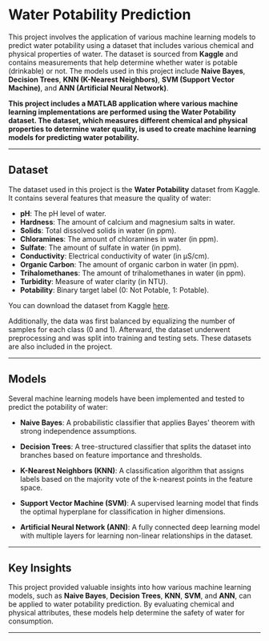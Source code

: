 # Water Potability Prediction

This project involves the application of various machine learning models to predict water potability using a dataset that includes various chemical and physical properties of water. The dataset is sourced from **Kaggle** and contains measurements that help determine whether water is potable (drinkable) or not. The models used in this project include **Naive Bayes**, **Decision Trees**, **KNN (K-Nearest Neighbors)**, **SVM (Support Vector Machine)**, and **ANN (Artificial Neural Network)**.

**This project includes a MATLAB application where various machine learning implementations are performed using the Water Potability dataset. The dataset, which measures different chemical and physical properties to determine water quality, is used to create machine learning models for predicting water potability.**

---

## Dataset

The dataset used in this project is the **Water Potability** dataset from Kaggle. It contains several features that measure the quality of water:

- **pH**: The pH level of water.
- **Hardness**: The amount of calcium and magnesium salts in water.
- **Solids**: Total dissolved solids in water (in ppm).
- **Chloramines**: The amount of chloramines in water (in ppm).
- **Sulfate**: The amount of sulfate in water (in ppm).
- **Conductivity**: Electrical conductivity of water (in μS/cm).
- **Organic Carbon**: The amount of organic carbon in water (in ppm).
- **Trihalomethanes**: The amount of trihalomethanes in water (in ppm).
- **Turbidity**: Measure of water clarity (in NTU).
- **Potability**: Binary target label (0: Not Potable, 1: Potable).

You can download the dataset from Kaggle [here](https://www.kaggle.com/datasets/gauravduttakiit/water-potability-prediction).

Additionally, the data was first balanced by equalizing the number of samples for each class (0 and 1). Afterward, the dataset underwent preprocessing and was split into training and testing sets. These datasets are also included in the project.

---

## Models

Several machine learning models have been implemented and tested to predict the potability of water:

- **Naive Bayes**: A probabilistic classifier that applies Bayes' theorem with strong independence assumptions.
  
- **Decision Trees**: A tree-structured classifier that splits the dataset into branches based on feature importance and thresholds.

- **K-Nearest Neighbors (KNN)**: A classification algorithm that assigns labels based on the majority vote of the k-nearest points in the feature space.

- **Support Vector Machine (SVM)**: A supervised learning model that finds the optimal hyperplane for classification in higher dimensions.

- **Artificial Neural Network (ANN)**: A fully connected deep learning model with multiple layers for learning non-linear relationships in the dataset.

---

## Key Insights

This project provided valuable insights into how various machine learning models, such as **Naive Bayes**, **Decision Trees**, **KNN**, **SVM**, and **ANN**, can be applied to water potability prediction. By evaluating chemical and physical attributes, these models help determine the safety of water for consumption.

---
